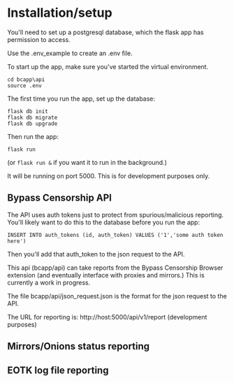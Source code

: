 # Installation/setup

You'll need to set up a postgresql database, which the flask app has permission to access.

Use the .env_example to create an .env file.

To start up the app, make sure you've started the virtual environment.

```
cd bcapp\api
source .env
```

The first time you run the app, set up the database:

```
flask db init
flask db migrate
flask db upgrade
```

Then run the app:

`flask run`

(or `flask run &` if you want it to run in the background.)

It will be running on port 5000. This is for development purposes only.

## Bypass Censorship API

The API uses auth tokens just to protect from spurious/malicious reporting. You'll likely want to do this to the database before you run the app:

`INSERT INTO auth_tokens (id, auth_token) VALUES ('1','some auth token here')`

Then you'll add that auth_token to the json request to the API.

This api (bcapp/api) can take reports from the Bypass Censorship Browser extension (and eventually interface with proxies and mirrors.) This is currently a work in progress.

The file bcapp/api/json_request.json is the format for the json request to the API. 

The URL for reporting is: http://host:5000/api/v1/report (development purposes)

## Mirrors/Onions status reporting


## EOTK log file reporting
 
